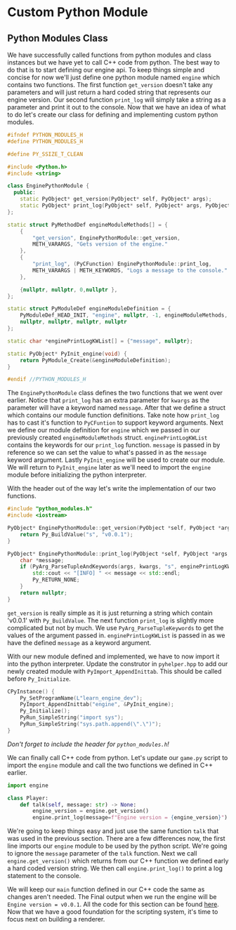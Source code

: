 # Custom Python Module

## Python Modules Class

We have successfully called functions from python modules and class instances but we have yet to call C++ code from python.  The best way to do that is to start defining our engine api.  To keep things simple and concise for now we'll just define one python module named `engine` which contains two functions.  The first function `get_version` doesn't take any parameters and will just return a hard coded string that represents our engine version.  Our second function `print_log` will simply take a string as a parameter and print it out to the console.  Now that we have an idea of what to do let's create our class for defining and implementing custom python modules.

```c++
#ifndef PYTHON_MODULES_H
#define PYTHON_MODULES_H

#define PY_SSIZE_T_CLEAN

#include <Python.h>
#include <string>

class EnginePythonModule {
  public:
    static PyObject* get_version(PyObject* self, PyObject* args);
    static PyObject* print_log(PyObject* self, PyObject* args, PyObject* kwargs);
};

static struct PyMethodDef engineModuleMethods[] = {
    {
        "get_version", EnginePythonModule::get_version,
        METH_VARARGS, "Gets version of the engine."
    },
    {
        "print_log", (PyCFunction) EnginePythonModule::print_log,
        METH_VARARGS | METH_KEYWORDS, "Logs a message to the console."
    },

    {nullptr, nullptr, 0,nullptr },
};

static struct PyModuleDef engineModuleDefinition = {
    PyModuleDef_HEAD_INIT, "engine", nullptr, -1, engineModuleMethods,
    nullptr, nullptr, nullptr, nullptr
};

static char *enginePrintLogKWList[] = {"message", nullptr};

static PyObject* PyInit_engine(void) {
    return PyModule_Create(&engineModuleDefinition);
}

#endif //PYTHON_MODULES_H
```

The `EnginePythonModule` class defines the two functions that we went over earlier.  Notice that `print_log` has an extra parameter for `kwargs` as the parameter will have a keyword named `message`.  After that we  define a struct which contains our module function definitions.  Take note how `print_log` has to cast it's function to `PyCFuntion` to support keyword arguments.  Next we define our module definition for `engine` which we passed in our previously created `engineModuleMethods` struct.  `enginePrintLogKWList` contains the keywords for our `print_log` function.  `message` is passed in by reference so we can set the value to what's passed in as the `message` keyword argument.  Lastly `PyInit_engine` will be used to create our module.  We will return to `PyInit_engine` later as we'll need to import the `engine` module before initializing the python interpreter.

With the header out of the way let's write the implementation of our two functions.

```c++
#include "python_modules.h"
#include <iostream>

PyObject* EnginePythonModule::get_version(PyObject *self, PyObject *args) {
    return Py_BuildValue("s", "v0.0.1");
}

PyObject* EnginePythonModule::print_log(PyObject *self, PyObject *args, PyObject *kwargs) {
    char *message;
    if (PyArg_ParseTupleAndKeywords(args, kwargs, "s", enginePrintLogKWList, &message)) {
        std::cout << "[INFO] " << message << std::endl;
        Py_RETURN_NONE;
    }
    return nullptr;
}
```

`get_version` is really simple as it is just returning a string which contain 'v0.0.1' with `Py_BuildValue`.  The next function `print_log` is slightly more complicated but not by much. We use `PyArg_ParseTupleKeywords` to get the values of the argument passed in.  `enginePrintLogKWList` is passed in as we have the defined `message` as a keyword argument.

With our new module defined and implemented, we have to now import it into the python interpreter.  Update the construtor in `pyhelper.hpp` to add our newly created module with `PyImport_AppendInittab`.  This should be called before `Py_Initialize`.

```c++
CPyInstance() {
	Py_SetProgramName(L"learn_engine_dev");
    PyImport_AppendInittab("engine", &PyInit_engine);
    Py_Initialize();
    PyRun_SimpleString("import sys");
    PyRun_SimpleString("sys.path.append(\".\")");
}
```

*Don't forget to include the header for `python_modules.h`!*

We can finally call C++ code from python. Let's update our `game.py` script to import the `engine` module and call the two functions we defined in C++ earlier.

```py
import engine

class Player:
    def talk(self, message: str) -> None:
        engine_version = engine.get_version()
        engine.print_log(message=f"Engine version = {engine_version}")
```

We're going to keep things easy and just use the same function `talk` that was used in the previous section.  There are a few differences now, the first line imports our `engine` module to be used by the python script.  We're going to ignore the `message` parameter of the `talk` function.  Next we call `engine.get_version()` which returns from our C++ function we defined early a hard coded version string.  We then call `engine.print_log()` to print a log statement to the console.

We will keep our `main` function defined in our C++ code the same as changes aren't needed.  The Final output when we run the engine will be `Engine version = v0.0.1`.  All the code for this section can be found [here](https://github.com/Chukobyte/learn-engine-dev/tree/main/src/1.embedding_python/1.4.create_custom_module).  Now that we have a good foundation for the scripting system, it's time to focus next on building a renderer.
